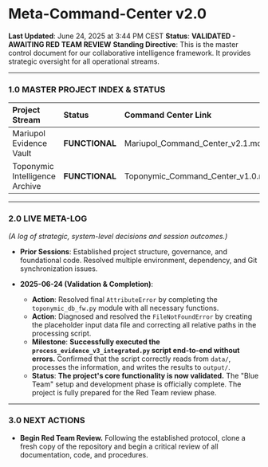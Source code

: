 # Meta-Command-Center v2.0

**Last Updated**: June 24, 2025 at 3:44 PM CEST
**Status**: **VALIDATED - AWAITING RED TEAM REVIEW**
**Standing Directive**: This is the master control document for our collaborative intelligence framework. It provides strategic oversight for all operational streams.

---

### 1.0 MASTER PROJECT INDEX & STATUS

| Project Stream | Status | Command Center Link |
| :--- | :--- | :--- |
| Mariupol Evidence Vault | **FUNCTIONAL** | Mariupol_Command_Center_v2.1.md |
| Toponymic Intelligence Archive | **FUNCTIONAL** | Toponymic_Command_Center_v1.0.md |

---

### 2.0 LIVE META-LOG
*(A log of strategic, system-level decisions and session outcomes.)*

* **Prior Sessions**: Established project structure, governance, and foundational code. Resolved multiple environment, dependency, and Git synchronization issues.

* **2025-06-24 (Validation & Completion)**:
    * **Action**: Resolved final `AttributeError` by completing the `toponymic_db_fw.py` module with all necessary functions.
    * **Action**: Diagnosed and resolved the `FileNotFoundError` by creating the placeholder input data file and correcting all relative paths in the processing script.
    * **Milestone**: **Successfully executed the `process_evidence_v3_integrated.py` script end-to-end without errors.** Confirmed that the script correctly reads from `data/`, processes the information, and writes the results to `output/`.
    * **Status**: **The project's core functionality is now validated.** The "Blue Team" setup and development phase is officially complete. The project is fully prepared for the Red Team review phase.

---
### 3.0 NEXT ACTIONS

* **Begin Red Team Review.** Following the established protocol, clone a fresh copy of the repository and begin a critical review of all documentation, code, and procedures.